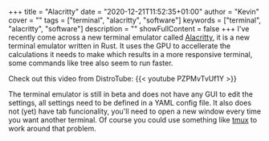 +++
title = "Alacritty"
date = "2020-12-21T11:52:35+01:00"
author = "Kevin"
cover = ""
tags = ["terminal", "alacritty", "software"]
keywords = ["terminal", "alacritty", "software"]
description = ""
showFullContent = false
+++
I've recently come across a new terminal emulator called [Alacritty](https://github.com/alacritty/alacritty), it is a new terminal emulator written in Rust.
It uses the GPU to accellerate the calculations it needs to make which results in a more responsive terminal, 
some commands like tree also seem to run faster.

Check out this video from DistroTube:
{{< youtube PZPMvTvUf1Y >}}

The terminal emulator is still in beta and does not have any GUI to edit the settings, all settings need to be 
defined in a YAML config file. It also does not (yet) have tab funcionality, you'll need to open a new window 
every time you want another terminal. Of course you could use something like [tmux](https://github.com/tmux/tmux) to work around that problem.

